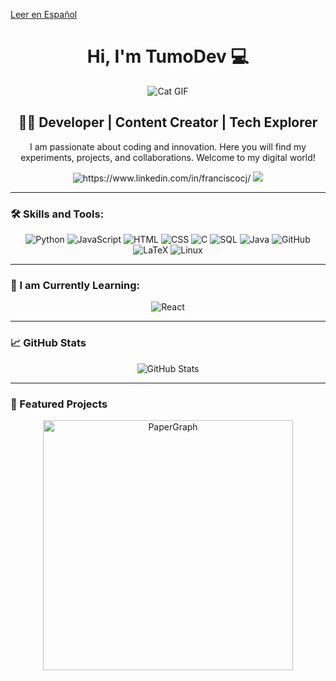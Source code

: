 [Leer en Español](./README_ES.md)



<h1 align="center"> Hi, I'm TumoDev 💻</h1>

<div align="center">
    <img src="https://media1.tenor.com/m/3Qb1nM5v680AAAAd/cat-cats.gif" alt="Cat GIF"/>
</div>

<h2 align="center">👨‍💻 Developer | Content Creator | Tech Explorer</h2>

<p align="center">
    I am passionate about coding and innovation. Here you will find my experiments, projects, and collaborations. Welcome to my digital world!
</p>



<div align="center">
    <a href="https://www.linkedin.com/in/franciscocj/" style="text-decoration: none; border: none; outline: none;">
        <img src="https://img.shields.io/badge/LinkedIn-Francisco_Cortés-0077B5?style=for-the-badge&logo=linkedin&logoColor=white&labelColor=101010" alt="https://www.linkedin.com/in/franciscocj/">
    </a>
    <a href="https://youtube.com/@tumodev" style="text-decoration: none; border: none; outline: none;">
        <img src="https://img.shields.io/badge/YouTube-TumoDEV-FF0000?style=for-the-badge&logo=youtube&logoColor=white&labelColor=101010">
    </a>
</div>

---


### 🛠️ Skills and Tools:

<div align="center">
    <a href="https://github.com/TumoDev" style="text-decoration: none; border: none; outline: none;">
        <img src="https://img.shields.io/badge/-Python-blue?style=for-the-badge&logo=python&logoColor=white" alt="Python"/>
    </a>
    <a href="https://github.com/TumoDev" style="text-decoration: none; border: none; outline: none;">
        <img src="https://img.shields.io/badge/-JavaScript-yellow?style=for-the-badge&logo=javascript&logoColor=white" alt="JavaScript"/>
    </a>
    <a href="https://github.com/TumoDev" style="text-decoration: none; border: none; outline: none;">
        <img src="https://img.shields.io/badge/-HTML-orange?style=for-the-badge&logo=html5&logoColor=white" alt="HTML">
    </a>
    <a href="https://github.com/TumoDev" style="text-decoration: none; border: none; outline: none;">
        <img src="https://img.shields.io/badge/-CSS-1572B6?style=for-the-badge&logo=css3&logoColor=white" alt="CSS">
    </a>
    <a href="https://github.com/TumoDev" style="text-decoration: none; border: none; outline: none;">
        <img src="https://img.shields.io/badge/-C-00599C?style=for-the-badge&logo=c&logoColor=white" alt="C">
    </a>
    <a href="https://github.com/TumoDev" style="text-decoration: none; border: none; outline: none;">
        <img src="https://img.shields.io/badge/-SQL-4479A1?style=for-the-badge&logo=mysql&logoColor=white" alt="SQL">
    </a>
    <a href="https://github.com/TumoDev" style="text-decoration: none; border: none; outline: none;">
        <img src="https://img.shields.io/badge/-Java-red?style=for-the-badge&logo=java&logoColor=white" alt="Java">
    </a>
    <a href="https://github.com/TumoDev" style="text-decoration: none; border: none; outline: none;">
        <img src="https://img.shields.io/badge/-GitHub-181717?style=for-the-badge&logo=github&logoColor=white" alt="GitHub">
    </a>
    <a href="https://github.com/TumoDev" style="text-decoration: none; border: none; outline: none;">
        <img src="https://img.shields.io/badge/-LaTeX-008080?style=for-the-badge&logo=latex&logoColor=white" alt="LaTeX">
    </a>
    <a href="https://github.com/TumoDev" style="text-decoration: none; border: none; outline: none;">
        <img src="https://img.shields.io/badge/-Linux-FCC624?style=for-the-badge&logo=linux&logoColor=white" alt="Linux">
    </a>
</div>

---

### 🌱 I am Currently Learning:

<div align="center">
    <a href="https://github.com/TumoDev" style="text-decoration: none; border: none; outline: none;">
        <img src="https://img.shields.io/badge/-React-black?style=for-the-badge&logo=react" alt="React"/>
    </a>
</div>

---

### 📈 GitHub Stats

<div align="center">
    <img src="https://github-readme-stats.vercel.app/api?username=tumodev&show_icons=true&theme=vue" alt="GitHub Stats"/>
</div>

---

### 🌟 Featured Projects

<div align="center">
    <a href="https://github.com/TumoDev/PaperGraph">
        <img src="https://github.com/TumoDev/PaperGraph" alt="PaperGraph" width="400"/>
    </a>
</div>

